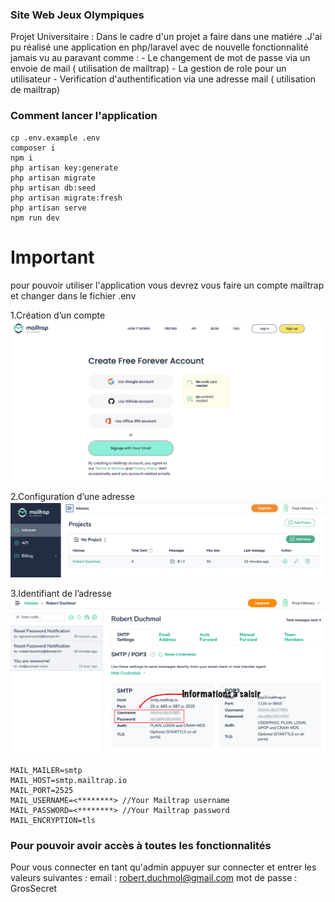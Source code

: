 ### Site Web Jeux Olympiques

Projet Universitaire : Dans le cadre d'un projet a faire dans une matiére .J'ai pu réalisé une application en php/laravel avec de nouvelle fonctionnalité jamais vu au paravant comme : 
    - Le changement de mot de passe via un envoie de mail ( utilisation de mailtrap)
    - La gestion de role pour un utilisateur 
    - Verification d'authentification via une adresse mail ( utilisation de mailtrap)

### Comment lancer l'application 

```shell
cp .env.example .env
composer i
npm i
php artisan key:generate
php artisan migrate
php artisan db:seed
php artisan migrate:fresh
php artisan serve
npm run dev 
```
# Important 

pour pouvoir utiliser l'application vous devrez vous faire un compte mailtrap et changer dans le fichier .env 

1.Création d’un compte
![image.png](./resources/images/connexionMailtrap.png)

2.Configuration d’une adresse
![image.png](./resources/images/connecteMailtrap.png)

3.Identifiant de l’adresse
![image.png](./resources/images/infoAdresseMailtrap.png)

```shell
MAIL_MAILER=smtp  
MAIL_HOST=smtp.mailtrap.io  
MAIL_PORT=2525  
MAIL_USERNAME=<********> //Your Mailtrap username  
MAIL_PASSWORD=<********> //Your Mailtrap password
MAIL_ENCRYPTION=tls
```

### Pour pouvoir avoir accès à toutes les fonctionnalités

Pour vous connecter en tant qu'admin appuyer sur connecter et entrer les valeurs suivantes :
    email : robert.duchmol@gmail.com
    mot de passe : GrosSecret
    
